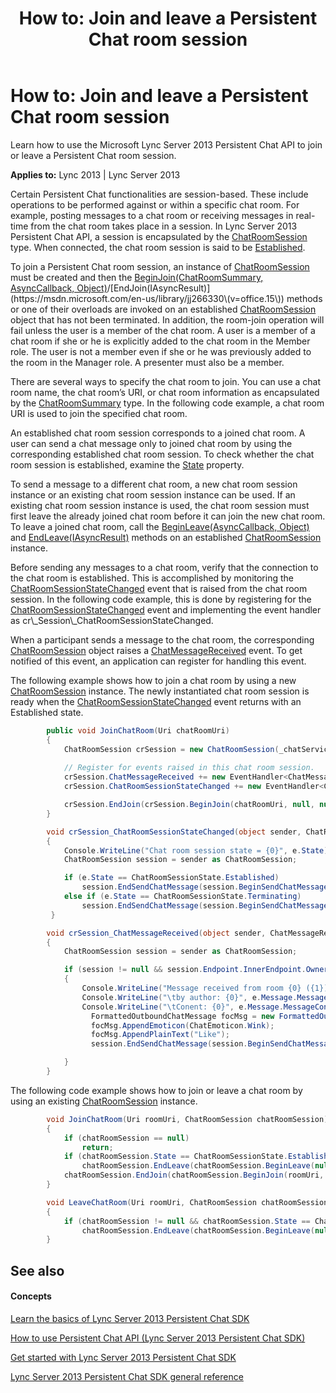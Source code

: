 ﻿---
title: 'How to: Join and leave a Persistent Chat room session'
TOCTitle: 'How to: Join and leave a Persistent Chat room session'
ms:assetid: ad6df682-54e6-46c9-92a6-1a1b932d1fc6
ms:mtpsurl: https://msdn.microsoft.com/en-us/library/Dn465898(v=office.15)
ms:contentKeyID: 57101359
ms.date: 07/24/2014
mtps_version: v=office.15
dev_langs:
- csharp
---

# How to: Join and leave a Persistent Chat room session

Learn how to use the Microsoft Lync Server 2013 Persistent Chat API to join or leave a Persistent Chat room session.


**Applies to:** Lync 2013 | Lync Server 2013

Certain Persistent Chat functionalities are session-based. These include operations to be performed against or within a specific chat room. For example, posting messages to a chat room or receiving messages in real-time from the chat room takes place in a session. In Lync Server 2013 Persistent Chat API, a session is encapsulated by the [ChatRoomSession](https://msdn.microsoft.com/en-us/library/jj265925\(v=office.15\)) type. When connected, the chat room session is said to be [Established](https://msdn.microsoft.com/en-us/library/jj267274\(v=office.15\)).

To join a Persistent Chat room session, an instance of [ChatRoomSession](https://msdn.microsoft.com/en-us/library/jj265925\(v=office.15\)) must be created and then the [BeginJoin(ChatRoomSummary, AsyncCallback, Object)](https://msdn.microsoft.com/en-us/library/jj265923\(v=office.15\))/[EndJoin(IAsyncResult)](https://msdn.microsoft.com/en-us/library/jj266330\(v=office.15\)) methods or one of their overloads are invoked on an established [ChatRoomSession](https://msdn.microsoft.com/en-us/library/jj265925\(v=office.15\)) object that has not been terminated. In addition, the room-join operation will fail unless the user is a member of the chat room. A user is a member of a chat room if she or he is explicitly added to the chat room in the Member role. The user is not a member even if she or he was previously added to the room in the Manager role. A presenter must also be a member.

There are several ways to specify the chat room to join. You can use a chat room name, the chat room’s URI, or chat room information as encapsulated by the [ChatRoomSummary](https://msdn.microsoft.com/en-us/library/jj267628\(v=office.15\)) type. In the following code example, a chat room URI is used to join the specified chat room.

An established chat room session corresponds to a joined chat room. A user can send a chat message only to joined chat room by using the corresponding established chat room session. To check whether the chat room session is established, examine the [State](https://msdn.microsoft.com/en-us/library/jj265902\(v=office.15\)) property.

To send a message to a different chat room, a new chat room session instance or an existing chat room session instance can be used. If an existing chat room session instance is used, the chat room session must first leave the already joined chat room before it can join the new chat room. To leave a joined chat room, call the [BeginLeave(AsyncCallback, Object)](https://msdn.microsoft.com/en-us/library/jj266411\(v=office.15\)) and [EndLeave(IAsyncResult)](https://msdn.microsoft.com/en-us/library/jj267521\(v=office.15\)) methods on an established [ChatRoomSession](https://msdn.microsoft.com/en-us/library/jj265925\(v=office.15\)) instance.

Before sending any messages to a chat room, verify that the connection to the chat room is established. This is accomplished by monitoring the [ChatRoomSessionStateChanged](https://msdn.microsoft.com/en-us/library/jj267324\(v=office.15\)) event that is raised from the chat room session. In the following code example, this is done by registering for the [ChatRoomSessionStateChanged](https://msdn.microsoft.com/en-us/library/jj267324\(v=office.15\)) event and implementing the event handler as cr\_Session\_ChatRoomSessionStateChanged.

When a participant sends a message to the chat room, the corresponding [ChatRoomSession](https://msdn.microsoft.com/en-us/library/jj265925\(v=office.15\)) object raises a [ChatMessageReceived](https://msdn.microsoft.com/en-us/library/jj266375\(v=office.15\)) event. To get notified of this event, an application can register for handling this event.

The following example shows how to join a chat room by using a new [ChatRoomSession](https://msdn.microsoft.com/en-us/library/jj265925\(v=office.15\)) instance. The newly instantiated chat room session is ready when the [ChatRoomSessionStateChanged](https://msdn.microsoft.com/en-us/library/jj267324\(v=office.15\)) event returns with an Established state.

```csharp
        public void JoinChatRoom(Uri chatRoomUri)
        {
            ChatRoomSession crSession = new ChatRoomSession(_chatServices.Endpoint);
                                 
            // Register for events raised in this chat room session.
            crSession.ChatMessageReceived += new EventHandler<ChatMessageReceivedEventArgs>(crSession_ChatMessageReceived);
            crSession.ChatRoomSessionStateChanged += new EventHandler<ChatRoomSessionStateChangedEventArgs>(crSession_ChatRoomSessionStateChanged);

            crSession.EndJoin(crSession.BeginJoin(chatRoomUri, null, null));           
        }

        void crSession_ChatRoomSessionStateChanged(object sender, ChatRoomSessionStateChangedEventArgs e)
        {
            Console.WriteLine("Chat room session state = {0}", e.State);
            ChatRoomSession session = sender as ChatRoomSession;

            if (e.State == ChatRoomSessionState.Established)
                session.EndSendChatMessage(session.BeginSendChatMessage("Hi.", null, null));
            else if (e.State == ChatRoomSessionState.Terminating)
                session.EndSendChatMessage(session.BeginSendChatMessage("Bye.", null, null));
         }

        void crSession_ChatMessageReceived(object sender, ChatMessageReceivedEventArgs e)
        {
            ChatRoomSession session = sender as ChatRoomSession;

            if (session != null && session.Endpoint.InnerEndpoint.OwnerUri != e.Message.MessageAuthor.OriginalString)
            {
                Console.WriteLine("Message received from room {0} ({1})", e.Message.ChatRoomName, e.Message.ChatRoomUri);
                Console.WriteLine("\tby author: {0}", e.Message.MessageAuthor.OriginalString);
                Console.WriteLine("\tConent: {0}", e.Message.MessageContent);
                  FormattedOutboundChatMessage focMsg = new FormattedOutboundChatMessage();
                  focMsg.AppendEmoticon(ChatEmoticon.Wink);
                  focMsg.AppendPlainText("Like");
                  session.EndSendChatMessage(session.BeginSendChatMessage(focMsg, null, null));

            }
        }
```

The following code example shows how to join or leave a chat room by using an existing [ChatRoomSession](https://msdn.microsoft.com/en-us/library/jj265925\(v=office.15\)) instance.

```csharp
        void JoinChatRoom(Uri roomUri, ChatRoomSession chatRoomSession)
        {
            if (chatRoomSession == null)
                return;
            if (chatRoomSession.State == ChatRoomSessionState.Established)
                chatRoomSession.EndLeave(chatRoomSession.BeginLeave(null, null));
            chatRoomSession.EndJoin(chatRoomSession.BeginJoin(roomUri, null, null));
        }

        void LeaveChatRoom(Uri roomUri, ChatRoomSession chatRoomSession)
        {
            if (chatRoomSession != null && chatRoomSession.State == ChatRoomSessionState.Established)
                chatRoomSession.EndLeave(chatRoomSession.BeginLeave(null, null));
        }
```

## See also

#### Concepts

[Learn the basics of Lync Server 2013 Persistent Chat SDK](learn-the-basics-of-lync-server-2013-persistent-chat-sdk.md)

[How to use Persistent Chat API (Lync Server 2013 Persistent Chat SDK)](how-to-use-persistent-chat-api-lync-server-2013-persistent-chat-sdk.md)

[Get started with Lync Server 2013 Persistent Chat SDK](get-started-with-lync-server-2013-persistent-chat-sdk.md)

[Lync Server 2013 Persistent Chat SDK general reference](lync-server-2013-persistent-chat-sdk-general-reference.md)

